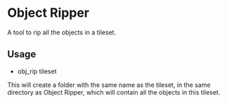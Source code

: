 # Object Ripper
A tool to rip all the objects in a tileset.  
  
## Usage
* obj_rip tileset  
  
This will create a folder with the same name as the tileset, in the same directory as Object Ripper, which will contain all the objects in this tileset.